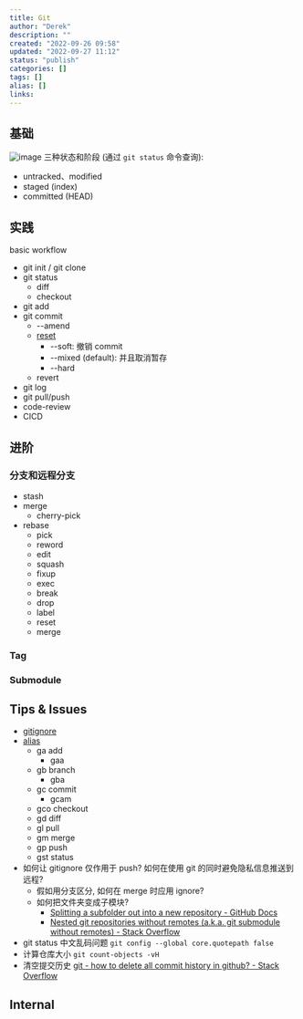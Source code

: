 ```yaml
---
title: Git
author: "Derek"
description: ""
created: "2022-09-26 09:58"
updated: "2022-09-27 11:12"
status: "publish"
categories: []
tags: []
alias: []
links: 
---
```


## 基础
![image](https://git-scm.com/book/en/v2/images/areas.png)
三种状态和阶段 (通过 `git status` 命令查询):
- untracked、modified
- staged (index)
- committed (HEAD)

## 实践
basic workflow
- git init / git clone
- git status
    - diff
    - checkout
- git add
- git commit
    - --amend
    - [reset](https://git-scm.com/book/zh/v2/Git-工具-重置揭密#_git_reset)
        - --soft: 撤销 commit
        - --mixed (default): 并且取消暂存
        - --hard
    - revert
- git log
- git pull/push
- code-review
- CICD

## 进阶
### 分支和远程分支
- stash
- merge
    - cherry-pick
- rebase
    - pick
    - reword
    - edit
    - squash
    - fixup
    - exec
    - break
    - drop
    - label
    - reset
    - merge
### Tag
### Submodule

## Tips & Issues
- [gitignore](https://docs.github.com/cn/get-started/getting-started-with-git/ignoring-files)
- [alias](https://github.com/ohmyzsh/ohmyzsh/tree/master/plugins/git)
    - ga add
        - gaa
    - gb branch
        - gba
    - gc commit
        - gcam
    - gco checkout
    - gd diff
    - gl pull
    - gm merge
    - gp push
    - gst status
- 如何让 gitignore 仅作用于 push? 如何在使用 git 的同时避免隐私信息推送到远程?
    - 假如用分支区分, 如何在 merge 时应用 ignore?
    - 如何把文件夹变成子模块? 
        - [Splitting a subfolder out into a new repository - GitHub Docs](https://docs.github.com/en/get-started/using-git/splitting-a-subfolder-out-into-a-new-repository)
        - [Nested git repositories without remotes (a.k.a. git submodule without remotes) - Stack Overflow](https://stackoverflow.com/questions/6100966/nested-git-repositories-without-remotes-a-k-a-git-submodule-without-remotes)
- git status 中文乱码问题  `git config --global core.quotepath false`
- 计算仓库大小 `git count-objects -vH`
- 清空提交历史 [git - how to delete all commit history in github? - Stack Overflow](https://stackoverflow.com/questions/13716658/how-to-delete-all-commit-history-in-github)

## Internal